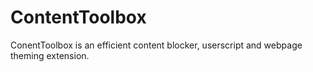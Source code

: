 # ContentToolbox
ConentToolbox is an efficient content blocker, userscript and webpage theming extension.
